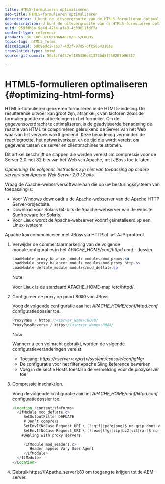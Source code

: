 ```yaml
---
title: HTML5-formulieren optimaliseren
seo-title: HTML5-formulieren optimaliseren
description: U kunt de uitvoergrootte van de HTML5-formulieren optimaliseren.
seo-description: U kunt de uitvoergrootte van de HTML5-formulieren optimaliseren.
uuid: 959f0b6a-9e4d-478a-afa8-4c39011fdf7a
content-type: reference
products: SG_EXPERIENCEMANAGER/6.5/FORMS
topic-tags: hTML5_forms
discoiquuid: bdb9edc2-6a37-4d3f-97d5-0fc5664316be
translation-type: tm+mt
source-git-commit: 56c6cfd437ef185336e81373bd5f758205b96317

---
```



# HTML5-formulieren optimaliseren {#optimizing-html-forms}

HTML5-formulieren genereren formulieren in de HTML5-indeling. De resulterende uitvoer kan groot zijn, afhankelijk van factoren zoals de formuliergrootte en afbeeldingen in het formulier. Om de gegevensoverdracht te optimaliseren, is de geadviseerde benadering de reactie van HTML te comprimeren gebruikend de Server van het Web waarvan het verzoek wordt gediend. Deze benadering vermindert de reactiegrootte, het netwerkverkeer, en de tijd die wordt vereist om gegevens tussen de server en cliëntmachines te stromen.

Dit artikel beschrijft de stappen die worden vereist om compressie voor de Server 2.0 met 32 bits van het Web van Apache, met JBoss toe te laten.

*Opmerking: De volgende instructies zijn niet van toepassing op andere servers dan Apache Web Server 2.0 32 bits.*

Vraag de Apache-webserversoftware aan die op uw besturingssysteem van toepassing is:

* Voor Windows downloadt u de Apache-webserver van de Apache HTTP Server-projectsite.
* Download voor Solaris 64-bits de Apache-webserver van de website Sunfreeware for Solaris.
* Voor Linux wordt de Apache-webserver vooraf geïnstalleerd op een Linux-systeem.

Apache kan communiceren met JBoss via HTTP of het AJP-protocol.

1. Verwijder de commentaarmarkering van de volgende moduleconfiguraties in het *APACHE_HOME/conf/httpd.conf* - dossier.

   ```java
   LoadModule proxy_balancer_module modules/mod_proxy.so
   LoadModule proxy_balancer_module modules/mod_proxy_http.so
   LoadModule deflate_module modules/mod_deflate.so
   ```

   >[!NOTE]
   >
   >Voor Linux is de standaard APACHE_HOME-map /etc/httpd/.

1. Configureer de proxy op poort 8080 van JBoss.

   Voeg de volgende configuratie aan het *APACHE_HOME/conf/httpd.conf* configuratiedossier toe.

   ```java
   ProxyPass / https://<server_Name>:8080/
   ProxyPassReverse / https://<server_Name>:8080/
   ```

   >[!NOTE]
   >
   >Wanneer u een volmacht gebruikt, worden de volgende configuratieveranderingen vereist:
   >
   >* Toegang: *https://&lt;server>:&lt;port>/system/console/configMgr*
   * De configuratie voor het filter Apache Sling Reference bewerken
   * Voeg in de sectie Hosts toestaan de vermelding voor de proxyserver toe


1. Compressie inschakelen.

   Voeg de volgende configuratie aan het *APACHE_HOME/conf/httpd.conf* configuratiedossier toe.

   ```java
   <Location /content/xfaforms>
     <IfModule mod_deflate.c>
        SetOutputFilter DEFLATE
        # Don’t compress
        SetEnvIfNoCase Request_URI \.(?:gif|jpe?g|png)$ no-gzip dont-vary
        SetEnvIfNoCase Request_URI \.(?:exe|t?gz|zip|bz2|sit|rar)$ no-gzip dont-vary
       #Dealing with proxy servers
   
        <IfModule mod_headers.c>
           Header append Vary User-Agent
        </IfModule>
     </IfModule>
   </Location>
   ```

1. Gebruik https://[Apache_server]:80 om toegang te krijgen tot de AEM-server.
